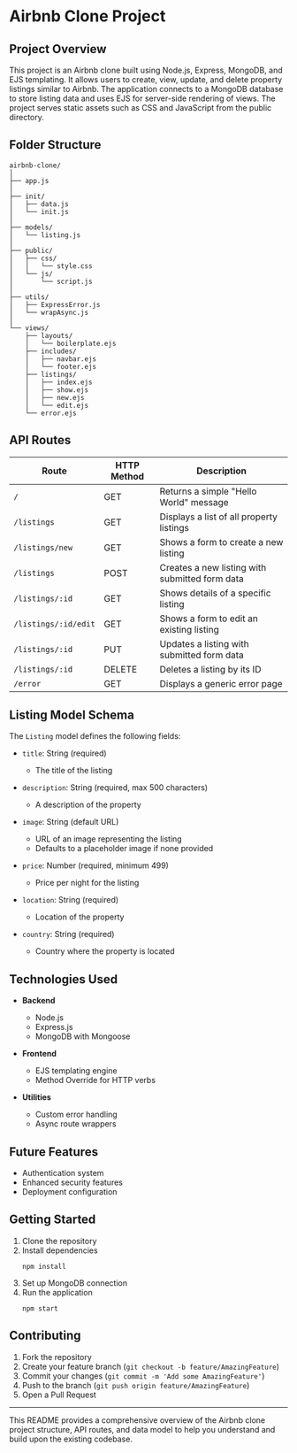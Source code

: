 # Airbnb Clone Project

## Project Overview

This project is an Airbnb clone built using Node.js, Express, MongoDB, and EJS templating. It allows users to create, view, update, and delete property listings similar to Airbnb. The application connects to a MongoDB database to store listing data and uses EJS for server-side rendering of views. The project serves static assets such as CSS and JavaScript from the public directory.

## Folder Structure

```
airbnb-clone/
│
├── app.js
│
├── init/
│   ├── data.js
│   └── init.js
│
├── models/
│   └── listing.js
│
├── public/
│   ├── css/
│   │   └── style.css
│   └── js/
│       └── script.js
│
├── utils/
│   ├── ExpressError.js
│   └── wrapAsync.js
│
└── views/
    ├── layouts/
    │   └── boilerplate.ejs
    ├── includes/
    │   ├── navbar.ejs
    │   └── footer.ejs
    ├── listings/
    │   ├── index.ejs
    │   ├── show.ejs
    │   ├── new.ejs
    │   └── edit.ejs
    └── error.ejs
```

## API Routes

| Route | HTTP Method | Description |
|-------|------------|-------------|
| `/` | GET | Returns a simple "Hello World" message |
| `/listings` | GET | Displays a list of all property listings |
| `/listings/new` | GET | Shows a form to create a new listing |
| `/listings` | POST | Creates a new listing with submitted form data |
| `/listings/:id` | GET | Shows details of a specific listing |
| `/listings/:id/edit` | GET | Shows a form to edit an existing listing |
| `/listings/:id` | PUT | Updates a listing with submitted form data |
| `/listings/:id` | DELETE | Deletes a listing by its ID |
| `/error` | GET | Displays a generic error page |

## Listing Model Schema

The `Listing` model defines the following fields:

- `title`: String (required)
  - The title of the listing

- `description`: String (required, max 500 characters)
  - A description of the property

- `image`: String (default URL)
  - URL of an image representing the listing
  - Defaults to a placeholder image if none provided

- `price`: Number (required, minimum 499)
  - Price per night for the listing

- `location`: String (required)
  - Location of the property

- `country`: String (required)
  - Country where the property is located

## Technologies Used

- **Backend**
  - Node.js
  - Express.js
  - MongoDB with Mongoose

- **Frontend**
  - EJS templating engine
  - Method Override for HTTP verbs

- **Utilities**
  - Custom error handling
  - Async route wrappers

## Future Features

- Authentication system
- Enhanced security features
- Deployment configuration

## Getting Started

1. Clone the repository
2. Install dependencies
   ```
   npm install
   ```
3. Set up MongoDB connection
4. Run the application
   ```
   npm start
   ```

## Contributing

1. Fork the repository
2. Create your feature branch (`git checkout -b feature/AmazingFeature`)
3. Commit your changes (`git commit -m 'Add some AmazingFeature'`)
4. Push to the branch (`git push origin feature/AmazingFeature`)
5. Open a Pull Request

---

This README provides a comprehensive overview of the Airbnb clone project structure, API routes, and data model to help you understand and build upon the existing codebase.
